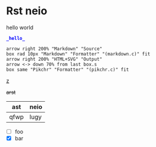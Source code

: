 <!-- `{% func () %}` -->

<!-- class="bg-red-200 text-gray-600" -->
# Rst neio

<!-- class="text-red-400 animate-pulse" -->
hello world

<span style="color:blue">**`_hello_`**</span>

<!-- class="bg-teal-700" -->
```pikchr
arrow right 200% "Markdown" "Source"
box rad 10px "Markdown" "Formatter" "(markdown.c)" fit
arrow right 200% "HTML+SVG" "Output"
arrow <-> down 70% from last box.s
box same "Pikchr" "Formatter" "(pikchr.c)" fit
```

[z](./z.html)

~~arst~~

| ast  | neio                             |
| ---- | -------------------------------- |
| qfwp | <!-- class="bg-teal-700" -->lugy |

- [ ] foo
- [x] bar